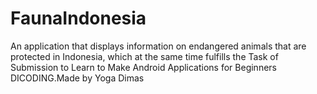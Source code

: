 # FaunaIndonesia
An application that displays information on endangered animals that are protected in Indonesia, which at the same time fulfills the Task of Submission to Learn to Make Android Applications for Beginners DICODING.Made by Yoga Dimas
